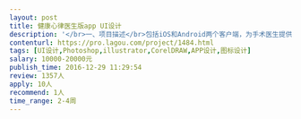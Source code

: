 ```yaml
---                
layout: post       
title: 健康心律医生版app UI设计           
description: '</br>一、项目描述</br>包括iOS和Android两个客户端，为手术医生提供病例管理和患者管理的工具</br></br>二、主要功能</br>病例录入、患者管理、问诊聊天等</br></br>三、可参考产品</br>医疗类app</br>'     
contenturl: https://pro.lagou.com/project/1484.html      
tags: [UI设计,Photoshop,illustrator,CorelDRAW,APP设计,图标设计]            
salary: 10000-20000元          
publish_time: 2016-12-29 11:29:54         
review: 1357人                   
apply: 10人                   
recommend: 1人                   
time_range: 2-4周              
---                 
```

